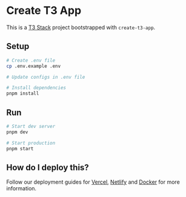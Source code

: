 # Create T3 App

This is a [T3 Stack](https://create.t3.gg/) project bootstrapped with `create-t3-app`.

## Setup

```bash
# Create .env file
cp .env.example .env

# Update configs in .env file

# Install dependencies
pnpm install
```

## Run

```bash
# Start dev server
pnpm dev

# Start production
pnpm start
```

## How do I deploy this?

Follow our deployment guides for [Vercel](https://create.t3.gg/en/deployment/vercel), [Netlify](https://create.t3.gg/en/deployment/netlify) and [Docker](https://create.t3.gg/en/deployment/docker) for more information.
